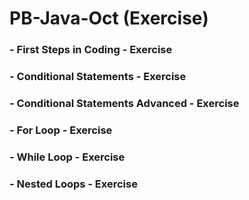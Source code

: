 # PB-Java-Oct (Exercise)

### - First Steps in Coding - Exercise
### - Conditional Statements - Exercise
### - Conditional Statements Advanced - Exercise
### - For Loop - Exercise
### - While Loop - Exercise
### - Nested Loops - Exercise
